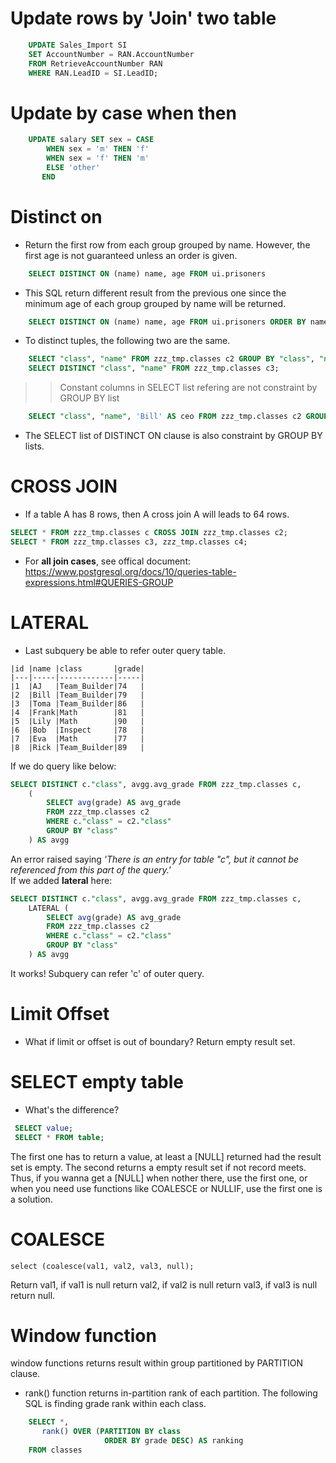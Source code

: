 # Update rows by 'Join' two table
```sql
    UPDATE Sales_Import SI
    SET AccountNumber = RAN.AccountNumber
    FROM RetrieveAccountNumber RAN
    WHERE RAN.LeadID = SI.LeadID; 
```

# Update by case when then
```sql
    UPDATE salary SET sex = CASE 
        WHEN sex = 'm' THEN 'f' 
        WHEN sex = 'f' THEN 'm' 
        ELSE 'other' 
       END
```

# Distinct on 
* Return the first row from each group grouped by name. However, the first age is not guaranteed unless an order is given.
```sql
    SELECT DISTINCT ON (name) name, age FROM ui.prisoners
```
* This SQL return different result from the previous one since the minimum age of each group grouped by name will be returned.
```sql
    SELECT DISTINCT ON (name) name, age FROM ui.prisoners ORDER BY name, age  
```
* To distinct tuples, the following two are the same.
```sql
    SELECT "class", "name" FROM zzz_tmp.classes c2 GROUP BY "class", "name"; 
    SELECT DISTINCT "class", "name" FROM zzz_tmp.classes c3; 
```
>> Constant columns in SELECT list refering are not constraint by GROUP BY list
```sql
    SELECT "class", "name", 'Bill' AS ceo FROM zzz_tmp.classes c2 GROUP BY "class", "name"
```
* The SELECT list of DISTINCT ON clause is also constraint by GROUP BY lists.


# CROSS JOIN 
* If a table A has 8 rows, then A cross join A will leads to 64 rows.
```sql
SELECT * FROM zzz_tmp.classes c CROSS JOIN zzz_tmp.classes c2;
SELECT * FROM zzz_tmp.classes c3, zzz_tmp.classes c4;
```
* For <b>all join cases</b>, see offical document:<br />
https://www.postgresql.org/docs/10/queries-table-expressions.html#QUERIES-GROUP

# LATERAL
* Last subquery be able to refer outer query table.
```
|id |name |class       |grade|
|---|-----|------------|-----|
|1  |AJ   |Team_Builder|74   |
|2  |Bill |Team_Builder|79   |
|3  |Toma |Team_Builder|86   |
|4  |Frank|Math        |81   |
|5  |Lily |Math        |90   |
|6  |Bob  |Inspect     |78   |
|7  |Eva  |Math        |77   |
|8  |Rick |Team_Builder|89   |

```
If we do query like below:
```sql
SELECT DISTINCT c."class", avgg.avg_grade FROM zzz_tmp.classes c, 
    (
        SELECT avg(grade) AS avg_grade 
        FROM zzz_tmp.classes c2 
        WHERE c."class" = c2."class" 
        GROUP BY "class"
    ) AS avgg
```
An error raised saying <i>'There is an entry for table "c", but it cannot be referenced from this part of the query.'</i><br>
If we added <b>lateral</b> here:
```sql
SELECT DISTINCT c."class", avgg.avg_grade FROM zzz_tmp.classes c, 
    LATERAL (
        SELECT avg(grade) AS avg_grade 
        FROM zzz_tmp.classes c2 
        WHERE c."class" = c2."class" 
        GROUP BY "class"
    ) AS avgg
```
It works! Subquery can refer 'c' of outer query.

# Limit Offset
* What if limit or offset is out of boundary?
    Return empty result set.

# SELECT empty table
* What's the difference?
```sql
 SELECT value;
 SELECT * FROM table;
```
The first one has to return a value, at least a [NULL] returned had the result set is empty. The second returns a empty result set if not record meets. Thus, if you wanna get a [NULL] when nother there, use the first one, or when you need use functions like COALESCE or NULLIF, use the first one is a solution.

# COALESCE
```
select (coalesce(val1, val2, val3, null);
```
Return val1, if val1 is null return val2, if val2 is null return val3, if val3 is null return null.

# Window function
window functions returns result within group partitioned by PARTITION clause. 

* rank() function returns in-partition rank of each partition. The following SQL is finding grade rank within each class.
```sql
    SELECT *,
       rank() OVER (PARTITION BY class
                     ORDER BY grade DESC) AS ranking
    FROM classes
```
